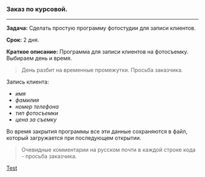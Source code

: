 ### Заказ по курсовой.
---
**Задача:** Сделать простую программу фотостудии для записи клиентов.

**Срок:** 2 дня.

**Краткое описание:** Программа для записи клиентов на фотосъемку. Выбираем день и время.
>День разбит на временные промежутки. Просьба заказчика.

Запись клиента:

- *имя*
- *фамилия*
- *номер телефона*
- *тип фотосъемки*
- *цена за съемку*

Во время закрытия программы все эти данные сохраняются в файл, 
который загружается при последующем открытии.

>Очевидные комментарии на русском почти в каждой строке кода - просьба заказчика.

[Test](README2.md)